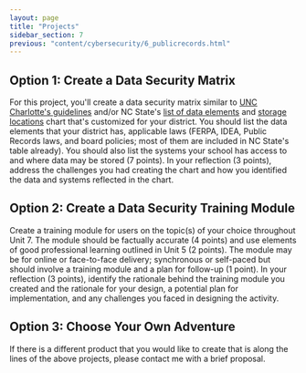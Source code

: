 ```yaml
---
layout: page
title: "Projects"
sidebar_section: 7
previous: "content/cybersecurity/6_publicrecords.html"
---
```

## Option 1: Create a Data Security Matrix
For this project, you'll create a data security matrix similar to [UNC Charlotte's guidelines][1] and/or NC State's [list of data elements][2] and [storage locations][3] chart that's customized for your district. You should list the data elements that your district has, applicable laws (FERPA, IDEA, Public Records laws, and board policies; most of them are included in NC State's table already).   You should also list the systems your school has access to and where data may be stored (7 points). In your reflection (3 points), address the challenges you had creating the chart and how you identified the data and systems reflected in the chart.

## Option 2: Create a Data Security Training Module
Create a training module for users on the topic(s) of your choice throughout Unit 7. The module should be factually accurate (4 points) and use elements of good professional learning outlined in Unit 5 (2 points). The module may be for online or face-to-face delivery; synchronous or self-paced but should involve a training module and a plan for follow-up (1 point). In your reflection (3 points), identify the rationale behind the training module you created and the rationale for your design, a potential plan for implementation, and any challenges you faced in designing the activity.

## Option 3: Choose Your Own Adventure
If there is a different product that you would like to create that is along the lines of the above projects, please contact me with a brief proposal.

[1]:	https://itservices.uncc.edu/iso/guideline-data-handling
[2]:	https://oit.ncsu.edu/it-security/data-framework/determining-sensitivity-levels-for-shared-data/#personal
[3]:	https://oit.ncsu.edu/it-security/data-framework/storage-locations-for-university-data/